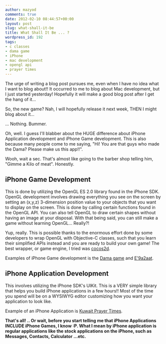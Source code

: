 ```yaml
---
author: mazyod
comments: true
date: 2012-02-10 08:44:57+00:00
layout: post
slug: what-shall-it-be
title: What Shall It Be ... ?
wordpress_id: 192
tags:
- c classes
- dama game
- iPhone
- mac development
- opengl api
- prayer times
---
```


The urge of writing a blog post pursues me, even when I have no idea what I want to blog about!! It occurred to me to blog about Mac development, but I just started yesterday! Hopefully it will make a good blog post after I get the hang of it...

So, the new game? Nah, I will hopefully release it next week, THEN I might blog about it...

... Nothing. Bummer.

Oh, well. I guess I'll blabber about the HUGE difference about iPhone Application development and iPhone Game development. This is also because many people come to me saying, "Hi! You are that guys who made the Dama? Please make us this app!!".

Wooh, wait a sec. That's almost like going to the barber shop telling him, "Gimme a Kilo of meat". Honestly.


## iPhone Game Development


This is done by utilizing the OpenGL ES 2.0 library found in the iPhone SDK. OpenGL development involves drawing everything you see on the screen by setting an (x,y,z) 3-dimension position value to your objects that you want to display on the screen. This is done by calling certain functions found in the OpenGL API. You can also tell OpenGL to draw certain shapes without having an image at your disposal. With that being said, you can still make a game without learning OpenGL... Really?!

Yup, really. This is possible thanks to the enormous effort done by some developers to wrap OpenGL with Objective-C classes, such that you learn their simplified APIs instead and you are ready to build your own game! The best wrapper, or game engine, I tried was [cocos2d](https://github.com/cocos2d/cocos2d-objc).

Examples of iPhone Game development is the [Dama game](http://itunes.apple.com/il/app/id442570707?mt=8) and [E'9a2aat](http://itunes.apple.com/kw/app/ada-at/id433857439?mt=8).


## iPhone Application Development


This involves utilizing the iPhone SDK's UIKit. This is a VERY simple library that helps you build iPhone applications in a few hours!! Most of the time you spend will be on a WYSIWYG editor customizing how you want your application to look like.

Example of an iPhone Application is [Kuwait Prayer Times](http://itunes.apple.com/kw/app/kuwait-prayer-times/id395107915?mt=8).



**That's all! .. Or wait, before you start telling me that iPhone Applications INCLUDE iPhone Games, I know :P. What I mean by iPhone application is regular applications like the stock applications on the iPhone, such as Messages, Contacts, Calculator ...etc.**
